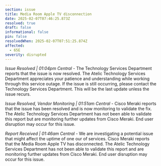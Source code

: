 ```yaml
---
section: issue
title: Media Room Apple TV disconnection
date: 2025-02-07T07:46:25.873Z
resolved: true
draft: false
informational: false
pin: false
resolvedWhen: 2025-02-07T07:51:25.874Z
affected:
  - 65E
severity: disrupted
---
```

*Issue Resolved | 01:04pm Central* - The Technology Services Department reports that the issue is now resolved. The Atelic Technology Services Department appreciates your patience and understanding while working through this service outage. If the issue is still occurring, please contact the Technology Services Department. This will be the last update unless the issue recurs.

*Issue Resolved, Vendor Monitoring | 01:51am Central* - Cisco Meraki reports that the issue has been resolved and is now monitoring to validate the fix. The Atelic Technology Services Department has not been able to validate this report but are monitoring further updates from Cisco Meraki. End user disruption may occur for this issue.

*Report Received | 01:46am Central* - We are investigating a potential issue that might affect the uptime of one our of services. Cisco Meraki reports that the Media Room Apple TV has disconnected. The Atelic Technology Services Department has not been able to validate this report and are monitoring further updates from Cisco Meraki. End user disruption may occur for this issue.